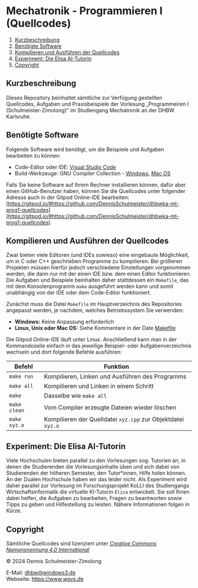 Mechatronik - Programmieren I (Quellcodes)
==========================================

1. [Kurzbeschreibung](#kurzbeschreibung)
1. [Benötigte Software](#benötigte-software)
1. [Kompilieren und Ausführen der Quellcodes](#kompileren-und-ausführen-der-quellcodes)
1. [Experiment: Die Elisa AI-Tutorin](#experiment-die-elisa-ai-tutorin)
1. [Copyright](#copyright)


Kurzbeschreibung
----------------

Dieses Repository beinhaltet sämtliche zur Verfügung gestellten Quellcodes,
Aufgaben und Praxisbeispiele der Vorlesung „Programmeiren I (Schulmeister-Zimolong)”
im Studiengang Mechatronik an der DHBW Karlsruhe.

Benötigte Software
------------------

Folgende Software wird benötigt, um die Beispiele und Aufgaben bearbeiten zu können:

* Code-Editor oder IDE: [Visual Studio Code](https://code.visualstudio.com/)
* Build-Werkzeuge: GNU Compiler Collection -
  [Windows](https://jmeubank.github.io/tdm-gcc/download/),
  [Mac OS](https://osxdaily.com/2023/05/02/how-install-gcc-mac/)

Falls Sie keine Software auf Ihrem Rechner installieren können, dafür aber einen GitHub-Benutzer
haben, können Sie die Quellcodes unter folgender Adresse auch in der Gitpod Online-IDE bearbeiten:
[https://gitpod.io/#https://github.com/DennisSchulmeister/dhbwka-mt-prog1-quellcodes](https://gitpod.io/#https://github.com/DennisSchulmeister/dhbwka-mt-prog1-quellcodes)

Kompilieren und Ausführen der Quellcodes
---------------------------------------

Zwar bieten viele Editoren (und IDEs sowieso) eine eingebaute Möglichkeit, um in C oder C++
geschrieben Programme zu kompilieren. Bei größeren Projekten müssen hierfür jedoch verschiedene
Einstellungen vorgenommen werden, die dann nur mit der einen IDE bzw. dem einen Editor funktionieren.
Die Aufgaben und Beispiele beinhalten daher stattdessen ein `Makefile`, das mit dem Konsolenprogramm
`make` ausgeführt werden kann und somit unabhängig von der IDE oder dem Code-Editor funktioniert.

Zunächst muss die Datei `Makefile` im Hauptverzeichnis des Repositories angepasst werden, je nachdem,
welches Betriebssystem Sie verwenden:

* **Windows:** Keine Anpassung erforderlich
* **Linux, Unix oder Mac OS:** Siehe Kommentare in der Date [Makefile](Makefile)

Die Gitpod Online-IDE läuft unter Linux. Anschließend kann man in der Kommandozeile einfach in das
jeweilige Beispiel- oder Aufgabenverzeichnis wechseln und dort folgende Befehle ausführen:

| **Befehl**   | **Funktion**                                                 |
|--------------|--------------------------------------------------------------|
| `make run`   | Kompilieren, Linken und Ausführen des Programms              |
| `make all`   | Kompilieren und Linken in einem Schritt                      |
| `make`       | Dasselbe wie `make all`                                      |
| `make clean` | Vom Compiler erzeugte Dateien wieder löschen                 |
| `make xyz.o` | Kompilieren der Quelldatei `xyz.cpp` zur Objektdatei `xyz.o` |


Experiment: Die Elisa AI-Tutorin
--------------------------------

Viele Hochschulen bieten parallel zu den Vorlesungen sog. Tutorien an, in denen die Studierenden die
Vorlesungsinhalte üben und sich dabei von Studierenden der höheren Semester, den Tutor*innen, Hilfe
holen können. An der Dualen Hochschule haben wir das leider nicht. Als Experiment wird daher parallel
zur Vorlesung im Forschungsprojekt KoLLI des Studiengangs Wirtschaftsinformatik die virtuelle KI-Tutorin
`Elisa` entwickelt. Sie soll Ihnen dabei helfen, die Aufgaben zu bearbeiten, Fragen zu beantworten sowie
Tipps zu geben und Hilfestellung zu leisten. Nähere Informationen folgen in Kürze.

Copyright
---------

Sämtliche Quellcodes sind lizenziert unter
[_Creative Commons Namensnennung 4.0 International_](http://creativecommons.org/licenses/by/4.0/)

© 2024 Dennis Schulmeister-Zimolong <br/>

E-Mail: [dhbw@windows3.de](mailto:dhbw@windows3.de) <br/>
Webseite: https://www.wpvs.de
